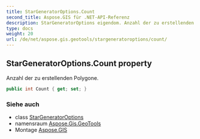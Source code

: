 ```yaml
---
title: StarGeneratorOptions.Count
second_title: Aspose.GIS für .NET-API-Referenz
description: StarGeneratorOptions eigendom. Anzahl der zu erstellenden Polygone.
type: docs
weight: 20
url: /de/net/aspose.gis.geotools/stargeneratoroptions/count/
---
```

## StarGeneratorOptions.Count property

Anzahl der zu erstellenden Polygone.

```csharp
public int Count { get; set; }
```

### Siehe auch

* class [StarGeneratorOptions](../)
* namensraum [Aspose.Gis.GeoTools](../../stargeneratoroptions/)
* Montage [Aspose.GIS](../../../)


